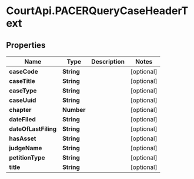 # CourtApi.PACERQueryCaseHeaderText

## Properties
Name | Type | Description | Notes
------------ | ------------- | ------------- | -------------
**caseCode** | **String** |  | [optional] 
**caseTitle** | **String** |  | [optional] 
**caseType** | **String** |  | [optional] 
**caseUuid** | **String** |  | [optional] 
**chapter** | **Number** |  | [optional] 
**dateFiled** | **String** |  | [optional] 
**dateOfLastFiling** | **String** |  | [optional] 
**hasAsset** | **String** |  | [optional] 
**judgeName** | **String** |  | [optional] 
**petitionType** | **String** |  | [optional] 
**title** | **String** |  | [optional] 


